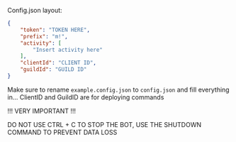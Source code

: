 Config.json layout:

```json
{
    "token": "TOKEN HERE",
    "prefix": "m!",
    "activity": [
        "Insert activity here"
    ],
    "clientId": "CLIENT ID",
    "guildId": "GUILD ID"
}
```

Make sure to rename `example.config.json` to `config.json` and fill everything in... ClientID and GuildID are for deploying commands

!!! VERY IMPORTANT !!!

DO NOT USE CTRL + C TO STOP THE BOT, USE THE SHUTDOWN COMMAND TO PREVENT DATA LOSS